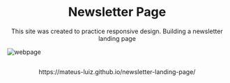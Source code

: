<h1 align="center">Newsletter Page</h1>

<p align="center">This site was created to practice responsive design. Building a newsletter landing page</p>

![webpage](https://user-images.githubusercontent.com/59563143/171257468-c8ba85d4-8d09-4694-b99b-7ca28bd483c1.png)

##
<div align="center">https://mateus-luiz.github.io/newsletter-landing-page/</div>
